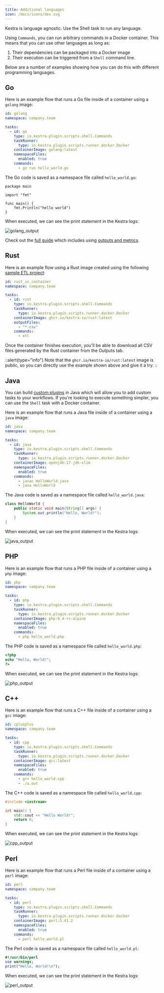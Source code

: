 ```yaml
---
title: Additional languages
icon: /docs/icons/dev.svg
---
```


Kestra is language agnostic. Use the Shell task to run any language.

Using `Commands`, you can run arbitrary commands in a Docker container. This means that you can use other languages as long as:
1. Their dependencies can be packaged into a Docker image
2. Their execution can be triggered from a `Shell` command line.

Below are a number of examples showing how you can do this with different programming languages.

## Go

Here is an example flow that runs a Go file inside of a container using a `golang` image:

```yaml
id: golang
namespace: company.team

tasks:
  - id: go
    type: io.kestra.plugin.scripts.shell.Commands
    taskRunner:
      type: io.kestra.plugin.scripts.runner.docker.Docker
    containerImage: golang:latest
    namespaceFiles:
      enabled: true
    commands:
      - go run hello_world.go
```

The Go code is saved as a namespace file called `hello_world.go`:

```golang
package main

import "fmt"

func main() {
    fmt.Println("hello world")
}
```

When executed, we can see the print statement in the Kestra logs:

![golang_output](/docs/developer-guide/scripts/golang_output.png)

Check out the [full guide](../../15.how-to-guides/golang.md) which includes using [outputs and metrics](07.outputs-metrics.md).

## Rust

Here is an example flow using a Rust image created using the following [sample ETL project](https://github.com/kestra-io/examples/tree/main/examples/rust):

```yaml
id: rust_in_container
namespace: company.team

tasks:
  - id: rust
    type: io.kestra.plugin.scripts.shell.Commands
    taskRunner:
      type: io.kestra.plugin.scripts.runner.docker.Docker
    containerImage: ghcr.io/kestra-io/rust:latest
    outputFiles:
      - "*.csv"
    commands:
      - etl
```

Once the container finishes execution, you'll be able to download all CSV files generated by the Rust container from the Outputs tab.

::alert{type="info"}
Note that the `ghcr.io/kestra-io/rust:latest` image is public, so you can directly use the example shown above and give it a try.
::

## Java

You can build [custom plugins](../06.plugins.md) in Java which will allow you to add custom tasks to your workflows. If you're looking to execute something simpler, you can use the `Shell` task with a Docker container.

Here is an example flow that runs a Java file inside of a container using a `java` image:

```yaml
id: java
namespace: company.team

tasks:
  - id: java
    type: io.kestra.plugin.scripts.shell.Commands
    taskRunner:
      type: io.kestra.plugin.scripts.runner.docker.Docker
    containerImage: openjdk:17-jdk-slim
    namespaceFiles:
      enabled: true
    commands:
      - javac HelloWorld.java
      - java HelloWorld
```

The Java code is saved as a namespace file called `hello_world.java`:

```java
class HelloWorld {
    public static void main(String[] args) {
        System.out.println("Hello, World!"); 
    }
}
```

When executed, we can see the print statement in the Kestra logs:

![java_output](/docs/developer-guide/scripts/java_output.png)

## PHP

Here is an example flow that runs a PHP file inside of a container using a `php` image:

```yaml
id: php
namespace: company.team

tasks:
  - id: php
    type: io.kestra.plugin.scripts.shell.Commands
    taskRunner:
      type: io.kestra.plugin.scripts.runner.docker.Docker
    containerImage: php:8.4-rc-alpine
    namespaceFiles:
      enabled: true
    commands:
      - php hello_world.php
```

The PHP code is saved as a namespace file called `hello_world.php`:

```php
<?php
echo "Hello, World!";
?>
```

When executed, we can see the print statement in the Kestra logs:

![php_output](/docs/developer-guide/scripts/php_output.png)

## C++

Here is an example flow that runs a C++ file inside of a container using a `gcc` image:

```yaml
id: cplusplus
namespace: company.team

tasks:
  - id: cpp
    type: io.kestra.plugin.scripts.shell.Commands
    taskRunner:
      type: io.kestra.plugin.scripts.runner.docker.Docker
    containerImage: gcc:latest
    namespaceFiles:
      enabled: true
    commands:
      - g++ hello_world.cpp
      - ./a.out
```

The C++ code is saved as a namespace file called `hello_world.cpp`:

```cpp
#include <iostream>

int main() {
    std::cout << "Hello World!";
    return 0;
}
```

When executed, we can see the print statement in the Kestra logs:

![cpp_output](/docs/developer-guide/scripts/cpp_output.png)

## Perl

Here is an example flow that runs a Perl file inside of a container using a `perl` image:

```yaml
id: perl
namespace: company.team

tasks:
  - id: perl
    type: io.kestra.plugin.scripts.shell.Commands
    taskRunner:
      type: io.kestra.plugin.scripts.runner.docker.Docker
    containerImage: perl:5.41.2
    namespaceFiles:
      enabled: true
    commands:
      - perl hello_world.pl
```

The Perl code is saved as a namespace file called `hello_world.pl`:

```perl
#!/usr/bin/perl
use warnings;
print("Hello, World!\n");
```

When executed, we can see the print statement in the Kestra logs:

![perl_output](/docs/developer-guide/scripts/perl_output.png)